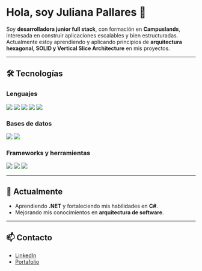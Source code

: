 # Hola, soy Juliana Pallares 👋

Soy **desarrolladora junior full stack**, con formación en **Campuslands**, interesada en construir aplicaciones escalables y bien estructuradas.  
Actualmente estoy aprendiendo y aplicando principios de **arquitectura hexagonal, SOLID y Vertical Slice Architecture** en mis proyectos.  

---

## 🛠️ Tecnologías

### Lenguajes
<p align="left">
  <img src="https://img.shields.io/badge/C%23-239120?style=for-the-badge&logo=c-sharp&logoColor=white"/>
  <img src="https://img.shields.io/badge/JavaScript-F7DF1E?style=for-the-badge&logo=javascript&logoColor=black"/>
  <img src="https://img.shields.io/badge/Python-3776AB?style=for-the-badge&logo=python&logoColor=white"/>
  <img src="https://img.shields.io/badge/HTML5-E34F26?style=for-the-badge&logo=html5&logoColor=white"/>
  <img src="https://img.shields.io/badge/CSS3-1572B6?style=for-the-badge&logo=css3&logoColor=white"/>
</p>

### Bases de datos
<p align="left">
  <img src="https://img.shields.io/badge/MySQL-005C84?style=for-the-badge&logo=mysql&logoColor=white"/>
  <img src="https://img.shields.io/badge/PostgreSQL-316192?style=for-the-badge&logo=postgresql&logoColor=white"/>
</p>

### Frameworks y herramientas
<p align="left">
  <img src="https://img.shields.io/badge/.NET-512BD4?style=for-the-badge&logo=dotnet&logoColor=white"/>
  <img src="https://img.shields.io/badge/Git-F05032?style=for-the-badge&logo=git&logoColor=white"/>
  <img src="https://img.shields.io/badge/GitHub-181717?style=for-the-badge&logo=github&logoColor=white"/>
</p>

---

## 📌 Actualmente

- Aprendiendo **.NET** y fortaleciendo mis habilidades en **C#**.  
- Mejorando mis conocimientos en **arquitectura de software**.  

---

## 📫 Contacto  

- [LinkedIn](https://www.linkedin.com/in/juliana-pallares-932801379/)  
- [Portafolio](https://v0-portfolio-creation-virid.vercel.app/)  
